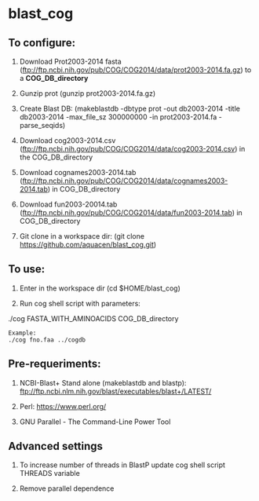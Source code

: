 # blast_cog

## To configure:

1. Download Prot2003-2014 fasta (ftp://ftp.ncbi.nih.gov/pub/COG/COG2014/data/prot2003-2014.fa.gz) to a **COG_DB_directory**

2. Gunzip prot (gunzip prot2003-2014.fa.gz)

3. Create Blast DB: (makeblastdb -dbtype prot -out db2003-2014 -title db2003-2014 -max_file_sz 300000000 -in prot2003-2014.fa -parse_seqids)

4. Download cog2003-2014.csv (ftp://ftp.ncbi.nih.gov/pub/COG/COG2014/data/cog2003-2014.csv) in the COG_DB_directory

5. Download cognames2003-2014.tab (ftp://ftp.ncbi.nih.gov/pub/COG/COG2014/data/cognames2003-2014.tab) in COG_DB_directory

6. Download fun2003-20014.tab (ftp://ftp.ncbi.nih.gov/pub/COG/COG2014/data/fun2003-2014.tab) in COG_DB_directory

7. Git clone in a workspace dir: (git clone https://github.com/aquacen/blast_cog.git)


## To use:

1. Enter in the workspace dir (cd $HOME/blast_cog)

2. Run cog shell script with parameters:

./cog FASTA_WITH_AMINOACIDS COG_DB_directory

    Example:
    ./cog fno.faa ../cogdb


## Pre-requeriments:

1. NCBI-Blast+ Stand alone (makeblastdb and blastp): ftp://ftp.ncbi.nlm.nih.gov/blast/executables/blast+/LATEST/

2. Perl: https://www.perl.org/

3. GNU Parallel - The Command-Line Power Tool


## Advanced settings

1. To increase number of threads in BlastP update cog shell script THREADS variable

2. Remove parallel dependence